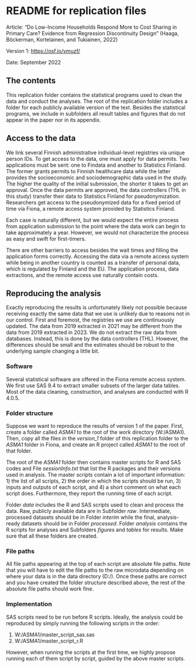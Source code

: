 # README for replication files 

Article: “Do Low-Income Households Respond More to Cost Sharing in Primary Care? Evidence from Regression Discontinuity Design” (Haaga, Böckerman, Kortelainen, and Tukiainen, 2022)

Version 1: https://osf.io/vmuzf/

Date: September 2022 <br>


## The contents

This replication folder contains the statistical programs used to clean the data and conduct the analyses. The root of the replication folder includes a folder for each publicly available version of the text. Besides the statistical programs, we include in subfolders all result tables and figures that do not appear in the paper nor in its appendix.

## Access to the data

We link several Finnish administrative individual-level registries via unique person IDs. To get access to the data, one must apply for data permits. Two applications must be sent: one to Findata and another to Statistics Finland. The former grants permits to Finnish healthcare data while the latter provides the socioeconomic and sociodemographic data used in the study. The higher the quality of the initial submission, the shorter it takes to get an approval. Once the data permits are approved, the data controllers (THL in this study) transfer their data to Statistics Finland for pseudonymization. Researchers get access to the pseudonymized data for a fixed period of time via Fiona, a remote access system provided by Statistics Finland.

Each case is naturally different, but we would expect the entire process from application submission to the point where the data work can begin to take approximately a year. However, we would not characterize the process as easy and swift for first-timers. 

There are other barriers to access besides the wait times and filling the application forms correctly. Accessing the data via a remote access system while being in another country is counted as a transfer of personal data, which is regulated by Finland and the EU. The application process, data extractions, and the remote access use naturally contain costs.

## Reproducing the analysis

Exactly reproducing the results is unfortunately likely not possible because receiving exactly the same data that we use is unlikely due to reasons not in our control. First and foremost, the registries we use are continuously updated. The data from 2019 extracted in 2021 may be different from the data from 2019 extracted in 2023. We do not extract the raw data from databases. Instead, this is done by the data controllers (THL). However, the differences should be small and the estimates should be robust to the underlying sample changing a little bit.

### Software

Several statistical software are offered in the Fiona remote access system. We first use SAS 9.4 to extract smaller subsets of the larger data tables. Most of the data cleaning, construction, and analyses are conducted with R 4.0.5. 

### Folder structure

Suppose we want to reproduce the results of version 1 of the paper. First, create a folder called *ASMA1* to the root of the work directory (W:/ASMA1). Then, copy all the files in the *version_1* folder of this replication folder to the *ASMA1* folder in Fiona, and create an R project called *ASMA1* to the root of that folder.

The root of the *ASMA1* folder then contains master scripts for R and SAS codes and File *sessionInfo.txt* that list the R packages and their versions used in analysis. The master scripts contain a lot of important information: 1) the list of all scripts, 2) the order in which the scripts should be run, 3) inputs and outputs of each script, and 4) a short comment on what each script does. Furthermore, they report the running time of each script.

Folder *data* includes the R and SAS scripts used to clean and process the data. Raw, publicly available data are in Subfolder *raw*. Intermediate, processed datasets should be in Folder *interim* while the final, analysis-ready datasets should be in Folder *processed*. Folder *analysis* contains the R scripts for analyses and Subfolders *figures* and *tables* for results. Make sure that all these folders are created.

### File paths

All file paths appearing at the top of each script are absolute file paths. Note that you will have to edit the file paths to the raw microdata depending on where your data is in the data directory (D:/). Once these paths are correct and you have created the folder structure described above, the rest of the absolute file paths should work fine.

### Implementation

SAS scripts need to be run before R scripts. Ideally, the analysis could be reproduced by simply running the following scripts in the order:
1. W:/ASMA1/master_script_sas.sas
2. W:/ASMA1/master_script_r.R

However, when running the scripts at the first time, we highly propose running each of them script by script, guided by the above master scripts.
